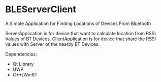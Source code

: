 # BLEServerClient
A Simple Application for Finding Locations of Devices From Bluetooth

ServerApplication is for device that want to calculate location from RSSI Values of BT Devices.
ClientApplication is for device that share the RSSI values with Server of the nearby BT Devices.

Dependencies:
- Qt Library
- UWP
- C++/WinRT

